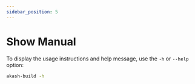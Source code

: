 ```yaml
---
sidebar_position: 5
---
```


# Show Manual

To display the usage instructions and help message, use the `-h` or `--help` option:

```bash
akash-build -h
```
